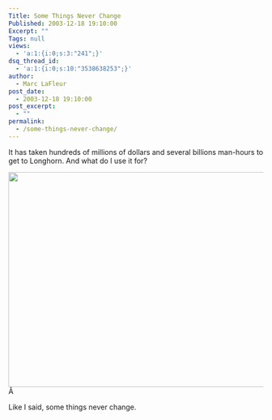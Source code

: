 ```yaml
---
Title: Some Things Never Change
Published: 2003-12-18 19:10:00
Excerpt: ""
Tags: null
views:
  - 'a:1:{i:0;s:3:"241";}'
dsq_thread_id:
  - 'a:1:{i:0;s:10:"3538638253";}'
author:
  - Marc LaFleur
post_date:
  - 2003-12-18 19:10:00
post_excerpt:
  - ""
permalink:
  - /some-things-never-change/
---
```

<div class=Section1>
<p>It has taken hundreds of millions of dollars and several billions man-hours to get to Longhorn. And what do I use it for?</p>
<p><img id=_x0000_i1025 height=424 src=http://dev.genesisfour.com/boom_img/longho1.jpg width=518 border=0/>Â </p>
<p>Like I said, some things never change.</p></div>